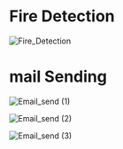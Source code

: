 
# Fire Detection


![Fire_Detection](https://user-images.githubusercontent.com/104116597/201558222-bbf8779f-e094-4b66-b199-b5aec92cc54e.png)

# mail Sending


![Email_send (1)](https://user-images.githubusercontent.com/104116597/201558340-a221cbc6-6f16-48ee-a1b3-0ce07725efd9.png)

![Email_send (2)](https://user-images.githubusercontent.com/104116597/201558359-5780c88c-e517-4032-9862-1e477883f57e.png)

![Email_send (3)](https://user-images.githubusercontent.com/104116597/201558367-8c1bec17-3dd1-4c77-973f-6dd3733e72b5.png)

